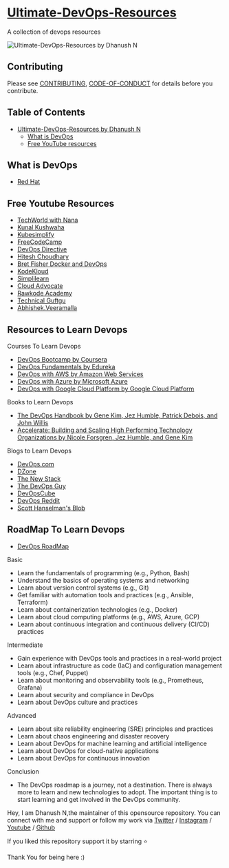 # [Ultimate-DevOps-Resources](https://github.com/DhanushNehru/Ultimate-DevOps-Resources)

A collection of devops resources

![Ultimate-DevOps-Resources by Dhanush N](https://github.com/DhanushNehru/Ultimate-DevOps-Resources/blob/main/cover.png)

## Contributing

Please see [CONTRIBUTING](https://github.com/DhanushNehru/Ultimate-DevOps-Resources/blob/main/CONTRIBUTING.md), [CODE-OF-CONDUCT](https://github.com/DhanushNehru/Ultimate-DevOps-Resources/blob/main/CODE-OF-CONDUCT.md) for details before you contribute.

## Table of Contents

- [Ultimate-DevOps-Resources by Dhanush N](https://github.com/DhanushNehru/Ultimate-DevOps-Resources)
  - [What is DevOps](#what-is-devops)
  - [Free YouTube resources](#free-youtube-resources)

## What is DevOps

- [Red Hat](https://www.redhat.com/en/topics/devops)

## Free Youtube Resources

- [TechWorld with Nana](https://www.youtube.com/@TechWorldwithNana)
- [Kunal Kushwaha](https://www.youtube.com/@KunalKushwaha)
- [Kubesimplify](https://www.youtube.com/@kubesimplify)
- [FreeCodeCamp](https://www.youtube.com/@freecodecamp)
- [DevOps Directive](https://www.youtube.com/@DevOpsDirective)
- [Hitesh Choudhary](https://www.youtube.com/@HiteshChoudharydotcom)
- [Bret Fisher Docker and DevOps](https://www.youtube.com/@BretFisher)
- [KodeKloud ](https://www.youtube.com/@KodeKloud)
- [Simplilearn](https://www.youtube.com/@SimplilearnOfficial)
- [Cloud Advocate](https://www.youtube.com/@CloudAdvocate)
- [Rawkode Academy](https://www.youtube.com/@RawkodeAcademy)
- [Technical Guftgu](https://www.youtube.com/@TechnicalGuftgu)
- [Abhishek.Veeramalla](https://www.youtube.com/@AbhishekVeeramalla)

## Resources to Learn Devops
  Courses To Learn Devops
- [DevOps Bootcamp by Coursera](https://www.coursera.org/courses?query=devops)
- [DevOps Fundamentals by Edureka](https://www.edureka.co/blog/devops-tutorial)
- [DevOps with AWS by Amazon Web Services](https://www.coursera.org/specializations/aws-devops)
- [DevOps with Azure by Microsoft Azure](https://azure.microsoft.com/en-in/products/devops) 
- [DevOps with Google Cloud Platform by Google Cloud Platform](https://cloud.google.com/devops)

Books to Learn Devops 
- [The DevOps Handbook by Gene Kim, Jez Humble, Patrick Debois, and John Willis](https://www.amazon.in/DevOPS-Handbook-World-Class-Reliability-Organizations/dp/1942788002) 
- [Accelerate: Building and Scaling High Performing Technology Organizations by Nicole Forsgren, Jez Humble, and Gene Kim](https://www.amazon.in/Accelerate-Building-Performing-Technology-Organizations/dp/B07BMCFBWY)

Blogs to Learn Devops 
- [DevOps.com](https://devops.com/) 
- [DZone](https://dzone.com/) 
- [The New Stack](https://thenewstack.io/)
- [The DevOps Guy](https://www.youtube.com/@MarcelDempers)
- [DevOpsCube](https://devopscube.com)
- [DevOps Reddit](https://reddit.com/r/devops)
- [Scott Hanselman's Blob](https://www.hanselman.com/blog)

## RoadMap To Learn Devops
- [DevOps RoadMap](https://hashnode.com/n/90daysofdevops)

Basic
  - Learn the fundamentals of programming (e.g., Python, Bash)
  - Understand the basics of operating systems and networking
  - Learn about version control systems (e.g., Git)
  - Get familiar with automation tools and practices (e.g., Ansible, Terraform)
  - Learn about containerization technologies (e.g., Docker)
  - Learn about cloud computing platforms (e.g., AWS, Azure, GCP)
  - Learn about continuous integration and continuous delivery (CI/CD) practices

Intermediate
  - Gain experience with DevOps tools and practices in a real-world project
  - Learn about infrastructure as code (IaC) and configuration management tools (e.g., Chef, Puppet)
  - Learn about monitoring and observability tools (e.g., Prometheus, Grafana)
  - Learn about security and compliance in DevOps
  - Learn about DevOps culture and practices

  Advanced
  - Learn about site reliability engineering (SRE) principles and practices
  - Learn about chaos engineering and disaster recovery
  - Learn about DevOps for machine learning and artificial intelligence
  - Learn about DevOps for cloud-native applications
  - Learn about DevOps for continuous innovation
 
 Conclusion
 - The DevOps roadmap is a journey, not a destination. There is always more to learn and new technologies to adopt. The important thing is to start learning and get involved in the DevOps community.


Hey, I am Dhanush N,the maintainer of this opensource repository. You can connect with me and support or follow my work via [Twitter](https://twitter.com/Dhanush_Nehru) / [Instagram](https://www.instagram.com/dhanush_nehru/) / [Youtube](https://www.youtube.com/@dhanushnehru?sub_confirmation=1) / [Github](https://github.com/DhanushNehru)

If you liked this repository support it by starring ⭐

Thank You for being here :)


